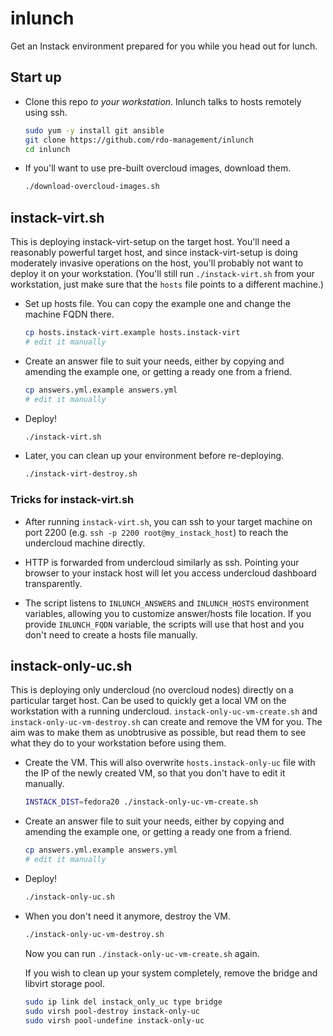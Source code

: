 inlunch
=======

Get an Instack environment prepared for you while you head out for
lunch.

Start up
--------

* Clone this repo *to your workstation*. Inlunch talks to hosts
  remotely using ssh.

  ```bash
  sudo yum -y install git ansible
  git clone https://github.com/rdo-management/inlunch
  cd inlunch
  ```

* If you'll want to use pre-built overcloud images, download them.

  ```bash
  ./download-overcloud-images.sh
  ```

instack-virt.sh
---------------

This is deploying instack-virt-setup on the target host. You'll need a
reasonably powerful target host, and since instack-virt-setup is doing
moderately invasive operations on the host, you'll probably not want
to deploy it on your workstation. (You'll still run
`./instack-virt.sh` from your workstation, just make sure that the
`hosts` file points to a different machine.)

* Set up hosts file. You can copy the example one and change the
  machine FQDN there.

  ```bash
  cp hosts.instack-virt.example hosts.instack-virt
  # edit it manually
  ```

* Create an answer file to suit your needs, either by copying and
  amending the example one, or getting a ready one from a friend.

  ```bash
  cp answers.yml.example answers.yml
  # edit it manually
  ```

* Deploy!

  ```bash
  ./instack-virt.sh
  ```

* Later, you can clean up your environment before re-deploying.

  ```bash
  ./instack-virt-destroy.sh
  ```

### Tricks for instack-virt.sh

* After running `instack-virt.sh`, you can ssh to your target machine
  on port 2200 (e.g. `ssh -p 2200 root@my_instack_host`) to reach the
  undercloud machine directly.

* HTTP is forwarded from undercloud similarly as ssh. Pointing your
  browser to your instack host will let you access undercloud
  dashboard transparently.

* The script listens to `INLUNCH_ANSWERS` and `INLUNCH_HOSTS`
  environment variables, allowing you to customize answer/hosts file
  location. If you provide `INLUNCH_FQDN` variable, the scripts will
  use that host and you don't need to create a hosts file manually.

instack-only-uc.sh
------------------

This is deploying only undercloud (no overcloud nodes) directly on a
particular target host. Can be used to quickly get a local VM on the
workstation with a running undercloud. `instack-only-uc-vm-create.sh`
and `instack-only-uc-vm-destroy.sh` can create and remove the VM for
you. The aim was to make them as unobtrusive as possible, but read
them to see what they do to your workstation before using them.

* Create the VM. This will also overwrite `hosts.instack-only-uc` file
  with the IP of the newly created VM, so that you don't have to edit
  it manually.

  ```bash
  INSTACK_DIST=fedora20 ./instack-only-uc-vm-create.sh
  ```

* Create an answer file to suit your needs, either by copying and
  amending the example one, or getting a ready one from a friend.

  ```bash
  cp answers.yml.example answers.yml
  # edit it manually
  ```

* Deploy!

  ```bash
  ./instack-only-uc.sh
  ```

* When you don't need it anymore, destroy the VM.

  ```bash
  ./instack-only-uc-vm-destroy.sh
  ```
  Now you can run `./instack-only-uc-vm-create.sh` again.

  If you wish to clean up your system completely, remove the bridge
  and libvirt storage pool.

  ```bash
  sudo ip link del instack_only_uc type bridge
  sudo virsh pool-destroy instack-only-uc
  sudo virsh pool-undefine instack-only-uc
  ```
